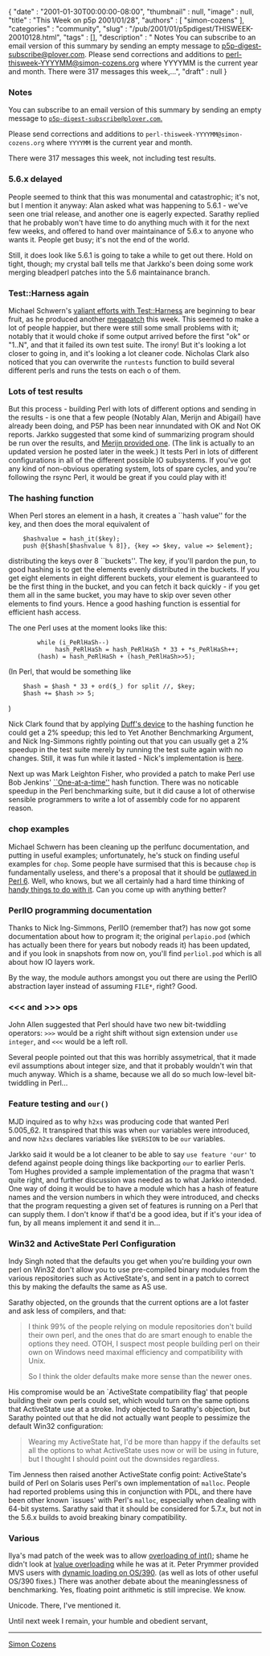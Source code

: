 {
   "date" : "2001-01-30T00:00:00-08:00",
   "thumbnail" : null,
   "image" : null,
   "title" : "This Week on p5p 2001/01/28",
   "authors" : [
      "simon-cozens"
   ],
   "categories" : "community",
   "slug" : "/pub/2001/01/p5pdigest/THISWEEK-20010128.html",
   "tags" : [],
   "description" : " Notes You can subscribe to an email version of this summary by sending an empty message to p5p-digest-subscribe@plover.com. Please send corrections and additions to perl-thisweek-YYYYMM@simon-cozens.org where YYYYMM is the current year and month. There were 317 messages this week,...",
   "draft" : null
}



### <span id="Notes">Notes</span>

You can subscribe to an email version of this summary by sending an empty message to [`p5p-digest-subscribe@plover.com`.](mailto:p5p-digest-subscribe@plover.com)

Please send corrections and additions to `perl-thisweek-YYYYMM@simon-cozens.org` where `YYYYMM` is the current year and month.

There were 317 messages this week, not including test results.

### <span id="56x_delayed">5.6.x delayed</span>

People seemed to think that this was monumental and catastrophic; it's not, but I mention it anyway: Alan asked what was happening to 5.6.1 - we've seen one trial release, and another one is eagerly expected. Sarathy replied that he probably won't have time to do anything much with it for the next few weeks, and offered to hand over maintainance of 5.6.x to anyone who wants it. People get busy; it's not the end of the world.

Still, it does look like 5.6.1 is going to take a while to get out there. Hold on tight, though; my crystal ball tells me that Jarkko's been doing some work merging bleadperl patches into the 5.6 maintainance branch.

### <span id="TestHarness_again">Test::Harness again</span>

Michael Schwern's [valiant efforts with Test::Harness](/pub/2001/01/p5pdigest/THISWEEK-20010121.html#TestHarness_Megapatch) are beginning to bear fruit, as he produced another [megapatch](http://www.xray.mpe.mpg.de/mailing-lists/perl5-porters/2001-01/msg01428.html) this week. This seemed to make a lot of people happier, but there were still some small problems with it; notably that it would choke if some output arrived before the first "ok" or "1..N", and that it failed its own test suite. The irony! But it's looking a lot closer to going in, and it's looking a lot cleaner code. Nicholas Clark also noticed that you can overwrite the `runtests` function to build several different perls and runs the tests on each o of them.

### <span id="Lots_of_test_results">Lots of test results</span>

But this process - building Perl with lots of different options and sending in the results - is one that a few people (Notably Alan, Merijn and Abigail) have already been doing, and P5P has been near innundated with OK and Not OK reports. Jarkko suggested that some kind of summarizing program should be run over the results, and [Merijn provided one](http://www.xray.mpe.mpg.de/mailing-lists/perl5-porters/2001-01/msg01619.html). (The link is actually to an updated version he posted later in the week.) It tests Perl in lots of different configurations in all of the different possible IO subsystems. If you've got any kind of non-obvious operating system, lots of spare cycles, and you're following the rsync Perl, it would be great if you could play with it!

### <span id="The_hashing_function">The hashing function</span>

When Perl stores an element in a hash, it creates a \`\`hash value'' for the key, and then does the moral equivalent of

        $hashvalue = hash_it($key);
        push @{$hash[$hashvalue % 8]}, {key => $key, value => $element};

distributing the keys over 8 \`\`buckets''. The key, if you'll pardon the pun, to good hashing is to get the elements evenly distributed in the buckets. If you get eight elements in eight different buckets, your element is guaranteed to be the first thing in the bucket, and you can fetch it back quickly - if you get them all in the same bucket, you may have to skip over seven other elements to find yours. Hence a good hashing function is essential for efficient hash access.

The one Perl uses at the moment looks like this:

            while (i_PeRlHaSh--)
                 hash_PeRlHaSh = hash_PeRlHaSh * 33 + *s_PeRlHaSh++;
            (hash) = hash_PeRlHaSh + (hash_PeRlHaSh>>5);

(In Perl, that would be something like

        $hash = $hash * 33 + ord($_) for split //, $key;
        $hash += $hash >> 5;

)

Nick Clark found that by applying [Duff's device](http://www.lysator.liu.se/c/duffs-device.html#duffs-device) to the hashing function he could get a 2% speedup; this led to Yet Another Benchmarking Argument, and Nick Ing-Simmons rightly pointing out that you can usually get a 2% speedup in the test suite merely by running the test suite again with no changes. Still, it was fun while it lasted - Nick's implementation is [here](http://www.xray.mpe.mpg.de/mailing-lists/perl5-porters/2001-01/msg01262.html).

Next up was Mark Leighton Fisher, who provided a patch to make Perl use Bob Jenkins' [\`\`One-at-a-time''](http://burtleburtle.net/bob/hash/doobs.html) hash function. There was no noticable speedup in the Perl benchmarking suite, but it did cause a lot of otherwise sensible programmers to write a lot of assembly code for no apparent reason.

### <span id="chop_examples">chop examples</span>

Michael Schwern has been cleaning up the perlfunc documentation, and putting in useful examples; unfortunately, he's stuck on finding useful examples for `chop`. Some people have surmised that this is because `chop` is fundamentally useless, and there's a proposal that it should be [outlawed in Perl 6](http://dev.perl.org/rfc/195.html). Well, who knows, but we all certainly had a hard time thinking of [handy things to do with it](http://www.xray.mpe.mpg.de/mailing-lists/perl5-porters/2001-01/msg01503.html). Can you come up with anything better?

### <span id="PerlIO_programming_documentation">PerlIO programming documentation</span>

Thanks to Nick Ing-Simmons, PerlIO (remember that?) has now got some documentation about how to program it; the original `perlapio.pod` (which has actually been there for years but nobody reads it) has been updated, and if you look in snapshots from now on, you'll find `perliol.pod` which is all about how IO layers work.

By the way, the module authors amongst you out there are using the PerlIO abstraction layer instead of assuming `FILE*`, right? Good.

### <span id="ltltlt_and_gtgtgt_ops">&lt;&lt;&lt; and &gt;&gt;&gt; ops</span>

John Allen suggested that Perl should have two new bit-twiddling operators: `>>>` would be a right shift without sign extension under `use integer`, and `<<<` would be a left roll.

Several people pointed out that this was horribly assymetrical, that it made evil assumptions about integer size, and that it probably wouldn't win that much anyway. Which is a shame, because we all do so much low-level bit-twiddling in Perl...

### <span id="Feature_testing_and_our">Feature testing and `our()`</span>

MJD inquired as to why `h2xs` was producing code that wanted Perl 5.005\_62. It transpired that this was when `our` variables were introduced, and now `h2xs` declares variables like `$VERSION` to be `our` variables.

Jarkko said it would be a lot cleaner to be able to say `use feature 'our'` to defend against people doing things like backporting `our` to earlier Perls. Tom Hughes provided a sample implementation of the pragma that wasn't quite right, and further discussion was needed as to what Jarkko intended. One way of doing it would be to have a module which has a hash of feature names and the version numbers in which they were introduced, and checks that the program requesting a given set of features is running on a Perl that can supply them. I don't know if that'd be a good idea, but if it's your idea of fun, by all means implement it and send it in...

### <span id="Win32_and_ActiveState_Perl_Configuration">Win32 and ActiveState Perl Configuration</span>

Indy Singh noted that the defaults you get when you're building your own perl on Win32 don't allow you to use pre-compiled binary modules from the various repositories such as ActiveState's, and sent in a patch to correct this by making the defaults the same as AS use.

Sarathy objected, on the grounds that the current options are a lot faster and ask less of compilers, and that:

> I think 99% of the people relying on module repositories don't build their own perl, and the ones that do are smart enough to enable the options they need. OTOH, I suspect most people building perl on their own on Windows need maximal efficiency and compatibility with Unix.
>
> So I think the older defaults make more sense than the newer ones.

His compromise would be an \`ActiveState compatibility flag' that people building their own perls could set, which would turn on the same options that ActiveState use at a stroke. Indy objected to Sarathy's objection, but Sarathy pointed out that he did not actually want people to pessimize the default Win32 configuration:

> Wearing my ActiveState hat, I'd be more than happy if the defaults set all the options to what ActiveState uses now or will be using in future, but I thought I should point out the downsides regardless.

Tim Jenness then raised another ActiveState config point: ActiveState's build of Perl on Solaris uses Perl's own implementation of `malloc`. People had reported problems using this in conjunction with PDL, and there have been other known \`issues' with Perl's `malloc`, especially when dealing with 64-bit systems. Sarathy said that it should be considered for 5.7.x, but not in the 5.6.x builds to avoid breaking binary compatibility.

### <span id="Various">Various</span>

Ilya's mad patch of the week was to allow [overloading of int()](http://www.xray.mpe.mpg.de/mailing-lists/perl5-porters/2001-01/msg01380.html); shame he didn't look at [lvalue overloading](http://www.xray.mpe.mpg.de/mailing-lists/perl5-porters/2001-01/msg01600.html) while he was at it. Peter Prymmer provided MVS users with [dynamic loading on OS/390](http://www.xray.mpe.mpg.de/mailing-lists/perl5-porters/2001-01/msg01381.html). (as well as lots of other useful OS/390 fixes.) There was another debate about the meaninglessness of benchmarking. Yes, floating point arithmetic is still imprecise. We know.

Unicode. There, I've mentioned it.

Until next week I remain, your humble and obedient servant,

------------------------------------------------------------------------

[Simon Cozens](mailto:simon@brecon.co.uk)
